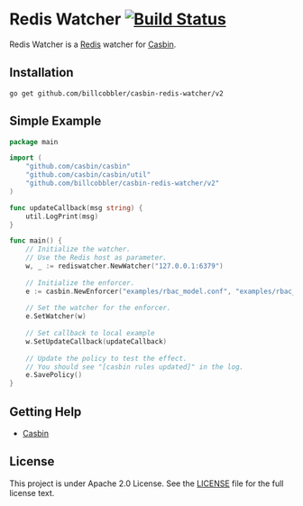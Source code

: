 Redis Watcher [![Build Status](https://travis-ci.org/billcobbler/casbin-redis-watcher.png?branch=master)](https://travis-ci.org/billcobbler/casbin-redis-watcher)
====

Redis Watcher is a [Redis](http://redis.io) watcher for [Casbin](https://github.com/casbin/casbin).

## Installation

    go get github.com/billcobbler/casbin-redis-watcher/v2

## Simple Example

```go
package main

import (
    "github.com/casbin/casbin"
    "github.com/casbin/casbin/util"
    "github.com/billcobbler/casbin-redis-watcher/v2"
)

func updateCallback(msg string) {
    util.LogPrint(msg)
}

func main() {
    // Initialize the watcher.
    // Use the Redis host as parameter.
    w, _ := rediswatcher.NewWatcher("127.0.0.1:6379")
    
    // Initialize the enforcer.
    e := casbin.NewEnforcer("examples/rbac_model.conf", "examples/rbac_policy.csv")
    
    // Set the watcher for the enforcer.
    e.SetWatcher(w)
    
    // Set callback to local example
    w.SetUpdateCallback(updateCallback)
    
    // Update the policy to test the effect.
    // You should see "[casbin rules updated]" in the log.
    e.SavePolicy()
}
```

## Getting Help

- [Casbin](https://github.com/casbin/casbin)

## License

This project is under Apache 2.0 License. See the [LICENSE](LICENSE) file for the full license text.
